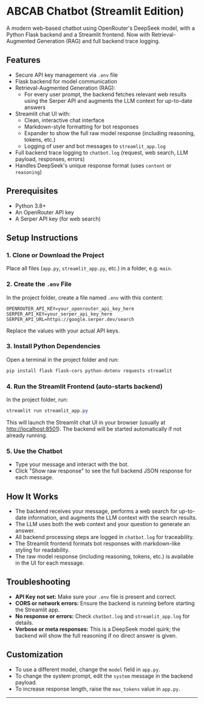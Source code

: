 # ABCAB Chatbot (Streamlit Edition)

A modern web-based chatbot using OpenRouter's DeepSeek model, with a Python Flask backend and a Streamlit frontend. Now with Retrieval-Augmented Generation (RAG) and full backend trace logging.

## Features
- Secure API key management via `.env` file
- Flask backend for model communication
- Retrieval-Augmented Generation (RAG):
  - For every user prompt, the backend fetches relevant web results using the Serper API and augments the LLM context for up-to-date answers
- Streamlit chat UI with:
  - Clean, interactive chat interface
  - Markdown-style formatting for bot responses
  - Expander to show the full raw model response (including reasoning, tokens, etc.)
  - Logging of user and bot messages to `streamlit_app.log`
- Full backend trace logging to `chatbot.log` (request, web search, LLM payload, responses, errors)
- Handles DeepSeek's unique response format (uses `content` or `reasoning`)

## Prerequisites
- Python 3.8+
- An OpenRouter API key
- A Serper API key (for web search)

## Setup Instructions

### 1. Clone or Download the Project
Place all files (`app.py`, `streamlit_app.py`, etc.) in a folder, e.g. `main`.

### 2. Create the `.env` File
In the project folder, create a file named `.env` with this content:
```
OPENROUTER_API_KEY=your_openrouter_api_key_here
SERPER_API_KEY=your_serper_api_key_here
SERPER_API_URL=https://google.serper.dev/search
```
Replace the values with your actual API keys.

### 3. Install Python Dependencies
Open a terminal in the project folder and run:
```powershell
pip install flask flask-cors python-dotenv requests streamlit
```

### 4. Run the Streamlit Frontend (auto-starts backend)
In the project folder, run:
```powershell
streamlit run streamlit_app.py
```
This will launch the Streamlit chat UI in your browser (usually at [http://localhost:8501](http://localhost:8501)). The backend will be started automatically if not already running.

### 5. Use the Chatbot
- Type your message and interact with the bot.
- Click "Show raw response" to see the full backend JSON response for each message.

## How It Works
- The backend receives your message, performs a web search for up-to-date information, and augments the LLM context with the search results.
- The LLM uses both the web context and your question to generate an answer.
- All backend processing steps are logged in `chatbot.log` for traceability.
- The Streamlit frontend formats bot responses with markdown-like styling for readability.
- The raw model response (including reasoning, tokens, etc.) is available in the UI for each message.

## Troubleshooting
- **API Key not set:** Make sure your `.env` file is present and correct.
- **CORS or network errors:** Ensure the backend is running before starting the Streamlit app.
- **No response or errors:** Check `chatbot.log` and `streamlit_app.log` for details.
- **Verbose or meta responses:** This is a DeepSeek model quirk; the backend will show the full reasoning if no direct answer is given.

## Customization
- To use a different model, change the `model` field in `app.py`.
- To change the system prompt, edit the `system` message in the backend payload.
- To increase response length, raise the `max_tokens` value in `app.py`.

---
